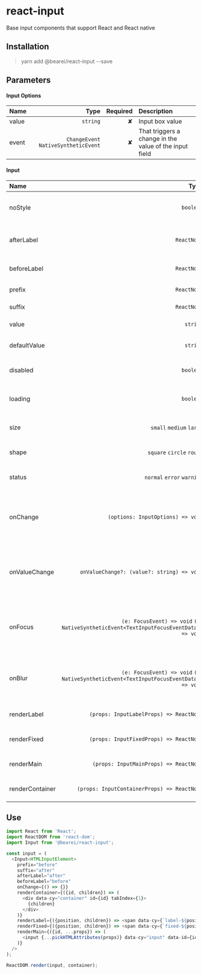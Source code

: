 # react-input

Base input components that support React and React native

## Installation

> yarn add @bearei/react-input --save

## Parameters

#### Input Options

| Name | Type | Required | Description |
| :-- | --: | --: | :-- |
| value | `string` | ✘ | Input box value |
| event | `ChangeEvent` `NativeSyntheticEvent` | ✘ | That triggers a change in the value of the input field |

#### Input

| Name | Type | Required | Description |
| :-- | --: | --: | :-- |
| noStyle | `boolean` | ✘ | Set whether the input box is unstyled |
| afterLabel | `ReactNode` | ✘ | The label at the back of the input box |
| beforeLabel | `ReactNode` | ✘ | The label in front of the input box |
| prefix | `ReactNode` | ✘ | Input box prefix |
| suffix | `ReactNode` | ✘ | Input box suffix |
| value | `string` | ✘ | Input box value |
| defaultValue | `string` | ✘ | Default values for input box |
| disabled | `boolean` | ✘ | Whether to disable input box |
| loading | `boolean` | ✘ | Whether the input box is loading |
| size | `small` `medium` `large` | ✘ | Set the input box size |
| shape | `square` `circle` `round` | ✘ | Set the input box shape |
| status | `normal` `error` `warning` | ✘ | Set the input box status |
| onChange | `(options: InputOptions) => void` | ✘ | This function is called when the input field value changes |
| onValueChange | `onValueChange?: (value?: string) => void` | ✘ | Call back this function when the input box value changes |
| onFocus | `(e: FocusEvent) => void` `(e: NativeSyntheticEvent<TextInputFocusEventData>) => void` | ✘ | This function is called when the input box gets the focus |
| onBlur | `(e: FocusEvent) => void` `(e: NativeSyntheticEvent<TextInputFocusEventData>) => void` | ✘ | This function is called when the input field loses focus |
| renderLabel | `(props: InputLabelProps) => ReactNode` | ✘ | Render the input box label |
| renderFixed | `(props: InputFixedProps) => ReactNode` | ✘ | Render the input box fixed |
| renderMain | `(props: InputMainProps) => ReactNode` | ✘ | Render the input box main |
| renderContainer | `(props: InputContainerProps) => ReactNode` | ✘ | Render the input box container |

## Use

```typescript
import React from 'React';
import ReactDOM from 'react-dom';
import Input from '@bearei/react-input';

const input = (
  <Input<HTMLInputElement>
    prefix="before"
    suffix="after"
    afterLabel="after"
    beforeLabel="before"
    onChange={() => {}}
    renderContainer={({id, children}) => (
      <div data-cy="container" id={id} tabIndex={1}>
        {children}
      </div>
    )}
    renderLabel={({position, children}) => <span data-cy={`label-${position}`}>{children}</span>}
    renderFixed={({position, children}) => <span data-cy={`fixed-${position}`}>{children}</span>}
    renderMain={({id, ...props}) => (
      <input {...pickHTMLAttributes(props)} data-cy="input" data-id={id} />
    )}
  />
);

ReactDOM.render(input, container);
```
